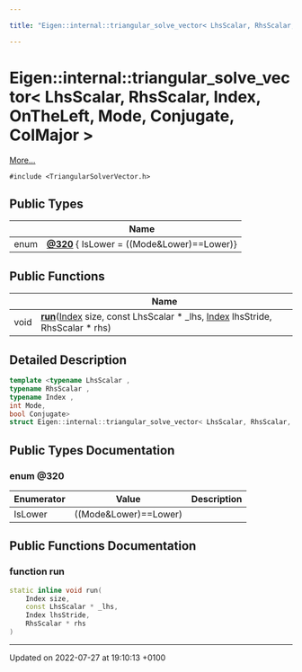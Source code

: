 ```yaml
---

title: "Eigen::internal::triangular_solve_vector< LhsScalar, RhsScalar, Index, OnTheLeft, Mode, Conjugate, ColMajor >"

---
```


# Eigen::internal::triangular_solve_vector< LhsScalar, RhsScalar, Index, OnTheLeft, Mode, Conjugate, ColMajor >



 [More...](#detailed-description)


`#include <TriangularSolverVector.h>`

## Public Types

|                | Name           |
| -------------- | -------------- |
| enum| **[@320](http://example.org/classes/structeigen_1_1internal_1_1triangular__solve__vector_3_01lhsscalar_00_01rhsscalar_00_01index_00_20121ed244d93ea8c6f0bf7692325d7c/#enum-@320)** { IsLower = ((Mode&Lower)==Lower)} |

## Public Functions

|                | Name           |
| -------------- | -------------- |
| void | **[run](http://example.org/classes/structeigen_1_1internal_1_1triangular__solve__vector_3_01lhsscalar_00_01rhsscalar_00_01index_00_20121ed244d93ea8c6f0bf7692325d7c/#function-run)**(<a href="http://example.org/namespaces/namespaceeigen/#typedef-index">Index</a> size, const LhsScalar * _lhs, <a href="http://example.org/namespaces/namespaceeigen/#typedef-index">Index</a> lhsStride, RhsScalar * rhs) |

## Detailed Description

```cpp
template <typename LhsScalar ,
typename RhsScalar ,
typename Index ,
int Mode,
bool Conjugate>
struct Eigen::internal::triangular_solve_vector< LhsScalar, RhsScalar, Index, OnTheLeft, Mode, Conjugate, ColMajor >;
```

## Public Types Documentation

### enum @320

| Enumerator | Value | Description |
| ---------- | ----- | ----------- |
| IsLower | ((Mode&Lower)==Lower)|   |




## Public Functions Documentation

### function run

```cpp
static inline void run(
    Index size,
    const LhsScalar * _lhs,
    Index lhsStride,
    RhsScalar * rhs
)
```


-------------------------------

Updated on 2022-07-27 at 19:10:13 +0100